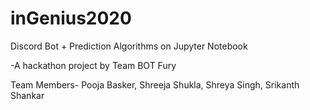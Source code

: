 # inGenius2020
Discord Bot + Prediction Algorithms on Jupyter Notebook

-A hackathon project by Team BOT Fury

Team Members- Pooja Basker, Shreeja Shukla, Shreya Singh, Srikanth Shankar

